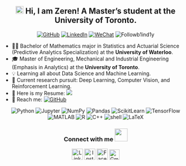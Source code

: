 <h2 align="center"> 
    <img src="https://media.giphy.com/media/hvRJCLFzcasrR4ia7z/giphy.gif" width="21"></a> Hi, I am Zeren! A Master’s student at the University of Toronto.
</h2> 

<p align="center">   

</p> 
<p align="center"> 
    <a href="https://github.com/Followb1ind1y" target="_blank"><img alt="GitHub" src="https://img.shields.io/badge/-@Followb1ind1y-181717?style=flat-square&logo=GitHub&logoColor=white"></a>
    <a href="https://www.linkedin.com/in/zeren-shen-566a9119b/" target="_blank"><img alt="LinkedIn" src="https://img.shields.io/badge/-Zeren Shen-0077B5?style=flat-square&logo=Linkedin&logoColor=white"></a>
    <a href="https://followb1ind1y.github.io/WechatQR.jpeg" target="_blank"><img alt="WeChat" src="https://img.shields.io/badge/-Followblindly-4C1?style=flat-square&logo=wechat&logoColor=white"></a>
    <img src="https://komarev.com/ghpvc/?username=Followb1ind1y" alt="Followb1ind1y"/> 
</p> 

* 👨‍🎓 Bachelor of Mathematics major in Statistics and Actuarial Science (Predictive Analytics Specialization) at the <b>University of Waterloo</b>.
* 🎓 Master of Engineering, Mechanical and Industrial Engineering (Emphasis in Analytics) at the <b>University of Toronto</b>.
* 💡 Learning all about Data Science and Machine Learning.
* 🌟 Current research pursuit: Deep Learning, Computer Vision, and Reinforcement Learning.
* 📄 Here is my Resume: <a href="https://followb1ind1y.github.io/Zeren_Resume.pdf" target="_blank"><img src="https://img.shields.io/badge/MyResume-blue"></a>
* 📧 Reach me: <a href="mailto:zeren71415@gmail.com" target="_blank"><img alt="GitHub" src="https://img.shields.io/badge/-zeren71415@gmail.com-c14438?style=flat-square&logo=Gmail&logoColor=white"></a>

<p align="center">
    <img alt="Python" src="https://img.shields.io/badge/Python-FFD43B?style=flat-square&logo=python&logoColor=darkgreen"></a>
    <img alt="Jupyter" src="https://img.shields.io/badge/Jupyter-F37626.svg?&style=flat-square&logo=Jupyter&logoColor=white"></a>
    <img alt="NumPy" src="https://img.shields.io/badge/Numpy-777BB4?style=flat-square&logo=numpy&logoColor=white"></a>
    <img alt="Pandas" src="https://img.shields.io/badge/Pandas-2C2D72?style=flat-square&logo=pandas&logoColor=white"></a>
    <img alt="ScikitLearn" src="https://img.shields.io/badge/scikit_learn-F7931E?style=flat-square&logo=scikit-learn&logoColor=white"></a>
    <img alt="TensorFlow" src="https://img.shields.io/badge/TensorFlow-FF6F00?style=flat-square&logo=TensorFlow&logoColor=white"></a>    
    <img alt="MATLAB" src="https://img.shields.io/badge/-MATLAB-fb4f14?style=flat-square&logo=Mathworks&logoColor=white"></a>
    <img alt="R" src="https://img.shields.io/badge/-R-276DC3?style=flat-square&logo=R&logoColor=white"></a>
    <img alt="C++" src="https://img.shields.io/badge/-C%2B%2B-00599C?style=flat-square&logo=C%2B%2B&logoColor=white"></a>
    <img alt="shell" src="https://img.shields.io/badge/-shell-5391FE?style=flat-square&logo=PowerShell&logoColor=white"></a>   
    <img alt="LaTeX" src="https://img.shields.io/badge/-LaTeX-008080?style=flat-square&logo=LaTeX&logoColor=white"></a>
</p>

<div align="center">
<h3> Connect with me <img src="https://img.icons8.com/color/48/000000/high-five-skin-type-2.png" width="35"></a>
</h3> 


<p align="center">
    <a href="https://www.linkedin.com/in/zeren-shen-566a9119b/" target="_blank"><img alt="LinkedIn" width="30px" src="https://img.icons8.com/color/48/000000/linkedin-circled--v1.png"></a>
    <a href="https://www.instagram.com/followblind1y/" target="_blank"><img alt="Instagram" width="30px" src="https://img.icons8.com/fluency/48/000000/instagram-new.png"></a>
    <a href="https://www.facebook.com/zeren.shen" target="_blank"><img alt="Facebook" width="30px" src="https://img.icons8.com/fluency/48/000000/facebook-new.png"></a>
    <a href="mailto:zeren71415@gmail.com" target="_blank"><img alt="Gmail" width="28px" src="https://img.icons8.com/color/48/000000/gmail--v1.png"></a> 
</p>
